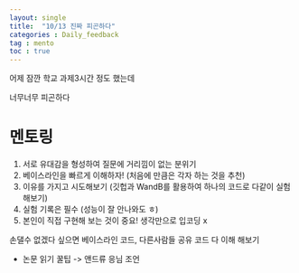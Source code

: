 ```yaml
---
layout: single
title:  "10/13 진짜 피곤하다"
categories : Daily_feedback
tag : mento
toc : true
---
```


어제 잠깐 학교 과제3시간 정도 했는데 

너무너무 피곤하다


# 멘토링

1. 서로 유대감을 형성하여 질문에 거리낌이 없는 분위기
2. 베이스라인을 빠르게 이해하자! (처음에 만큼은 각자 하는 것을 추천)
3. 이유를 가지고 시도해보기 (깃헙과 WandB를 활용하여 하나의 코드로 다같이 실험해보기)
4. 실험 기록은 필수 (성능이 잘 안나와도 ㅎ)
5. 본인이 직접 구현해 보는 것이 중요! 생각만으로 입코딩 x

손댈수 없겠다 싶으면 베이스라인 코드, 다른사람들 공유 코드 다 이해 해보기


+ 논문 읽기 꿀팁
-> 앤드류 응님 조언
